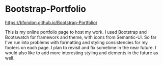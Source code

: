 # Bootstrap-Portfolio

https://bfondon.github.io/Bootstrap-Portfolio/

This is my online portfolio page to host my work. I used Bootstrap and Bootswatch for framework and theme, with icons from Semantic-UI.
So far I've run into problems with formatting and styling consistencies for my footers on each page. I plan to revisit and fix sometime in the near future. I would also like to add more interesting styling and elements in the future as well.

